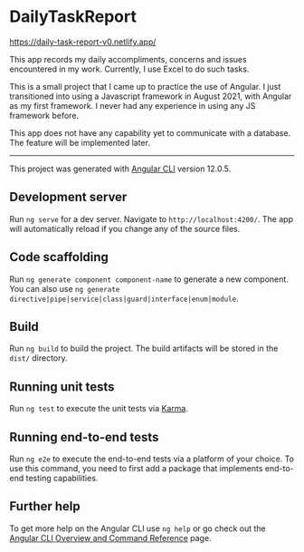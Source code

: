 # DailyTaskReport

https://daily-task-report-v0.netlify.app/

This app records my daily accompliments, concerns and issues encountered in my work. Currently, I use Excel to do such tasks.

This is a small project that I came up to practice the use of Angular. I just transitioned into using a Javascript framework in August 2021, with Angular as my first framework. I never had any experience in using any JS framework before.

This app does not have any capability yet to communicate with a database. The feature will be implemented later.

------------------

This project was generated with [Angular CLI](https://github.com/angular/angular-cli) version 12.0.5.

## Development server

Run `ng serve` for a dev server. Navigate to `http://localhost:4200/`. The app will automatically reload if you change any of the source files.

## Code scaffolding

Run `ng generate component component-name` to generate a new component. You can also use `ng generate directive|pipe|service|class|guard|interface|enum|module`.

## Build

Run `ng build` to build the project. The build artifacts will be stored in the `dist/` directory.

## Running unit tests

Run `ng test` to execute the unit tests via [Karma](https://karma-runner.github.io).

## Running end-to-end tests

Run `ng e2e` to execute the end-to-end tests via a platform of your choice. To use this command, you need to first add a package that implements end-to-end testing capabilities.

## Further help

To get more help on the Angular CLI use `ng help` or go check out the [Angular CLI Overview and Command Reference](https://angular.io/cli) page.
